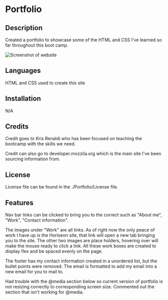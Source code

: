 # Portfolio

## Description

Created a portfolio to showcase some of the HTML and CSS I've learned so far throughout this boot camp.

![Screenshot of website](./assets/images/portfolio)

## Languages

HTML and CSS used to create this site

## Installation

N/A

## Credits

Credit goes to Kris Renaldi who has been focused on teaching the bootcamp with the skills we need.

Credit can also go to developer.mozzila.org which is the main site I've been sourcing information from.

## License

License file can be found in the ./Portfolio/License file.

## Features

Nav bar links can be clicked to bring you to the correct such as "About me", "Work", "Contact information".

The images under "Work" are all links. As of right now the only peace of work I have up is the Horiseon site, that link will open a new tab bringing you to the site. The other two images are place holders, hovering over will make the mouse ready to click a link. All these work boxes are created to display flex and be spaced evenly on the page.

The footer has my contact information created in a unordered list, but the bullet points were removed. The email is formatted to add my email into a new email for you to mail to.

Had trouble with the @media section below so current version of portfolio is not resizing correctly to corresponding screen size. Commented out the section that isn't working for @media.